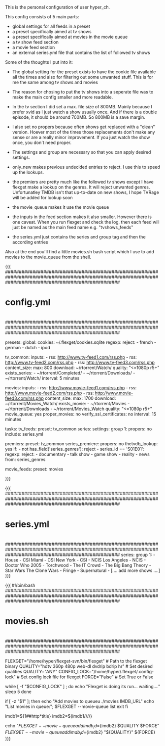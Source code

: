 This is the personal configuration of user hyper_ch.

This config consists of 5 main parts:

- global settings for all feeds in a preset
- a preset specifically aimed at tv shows
- a preset specifically aimed at movies in the movie queue
- a tv show feed section
- a movie feed section
- an external series.yml file that contains the list of followed tv shows

Some of the thoughts I put into it:

- The global setting for the preset exists to have the cookie file available all the times and also for filtering out some unwanted stuff. This is for me the same among tv shows and movies

- The reason for chosing to put the tv shows into a seperate file was to make the main config smaller and more readable.

- In the tv section I did set a max. file size of 800MB. Mainly because I prefer xvid as I just watch a show usually once. And if there is a double episode, it should be around 700MB. So 800MB is a save margin.

- I also set no propers because often shows get replaced with a "clean" version. Hoever most of the times those replacements don't make any sense or are a really minor improvement. If you just watch the show once, you don't need proper.

- The settings and group are necessary so that you can apply desired settings.

- only_new makes previous undecided entries to reject. I use this to speed up the lookups.

- the premiers are pretty much like the followed tv shows except I have flexget make a lookup on the genres. It will reject unwanted genres. Unfortunatley TMDB isn't that up-to-date on new shows, I hope TVRage will be added for lookup soon

- the movie_queue makes it use the movie queue

- the inputs in the feed section makes it also smaller. However there is one caveat. When you run flexget and check the log, then each feed will just be named as the main feed name e.g. "tvshows_feeds"

- the series.yml just contains the series and group tag and then the according entries

Also at the end you'll find a little movies.sh bash script which I use to add movies to the movie_queue from the shell.



{{{
##########################################################################################################################################################
#                                                                                                                                                        #
#                                                                                                                                                        #
#                                                        config.yml                                                                                      #
#                                                                                                                                                        #
#                                                                                                                                                        #
##########################################################################################################################################################

presets:
  global:
    cookies: ~/.flexget/cookies.sqlite
    regexp:
      reject:
        - french
        - german
        - dutch
        - ipod

  tv_common:
    inputs:
      - rss: http://www.tv-feed1.com/rss.php
      - rss: http://www.tv-feed2.com/rss.php
      - rss: http://www.tv-feed3.com/rss.php
    content_size:
      max: 800
    download: ~/rtorrent/Watch/
    quality: "<=1080p r5+"
    exists_series:
      - ~/rtorrent/Completed/
      - ~/rtorrent/Downloads/
      - ~/rtorrent/Watch/
    interval: 5 minutes


  movies:
    inputs:
      - rss: http://www.movie-feed1.com/rss.php
      - rss: http://www.movie-feed2.com/rss.php
      - rss: http://www.movie-feed3.com/rss.php
    content_size:
      max: 1700
    download: ~/rtorrent/Movies_Watch/
    exists_movie:
      - ~/rtorrent/Movies
      - ~/rtorrent/Downloads
      - ~/rtorrent/Movies_Watch
    quality: "<=1080p r5+"
    movie_queue: yes
    proper_movies: no
    verify_ssl_certificates: no
    interval: 15 minutes

tasks:
  tv_feeds:
    preset: tv_common
    series:
      settings:
        group 1:
          propers: no
    include: series.yml

  premiers:
    preset: tv_common
    series_premiere:
      propers: no
    thetvdb_lookup: yes
    if:
      - not has_field('series_genres'): reject
      - series_id == 'S01E01':  
          regexp:
            reject:
              - documentary
              - talk show
              - game show
              - reality
              - news
            from: series_genres

  movie_feeds:
    preset: movies


}}}




{{{
##########################################################################################################################################################
#                                                                                                                                                        #
#                                                                                                                                                        #
#                                                        series.yml                                                                                      #
#                                                                                                                                                        #
#                                                                                                                                                        #
##########################################################################################################################################################
series:
  group 1:
    - House
    - CSI Miami
    - CSI New York
    - CSI
    - NCIS Los Angeles
    - NCIS
    - Doctor Who 2005
    - Torchwood
    - The IT Crowd
    - The Big Bang Theory
    - Star Wars The Clone Wars
    - Fringe
    - Supernatural
    - [.... add more shows ....]
}}}




{{{
#!/bin/bash
##########################################################################################################################################################
#                                                                                                                                                        #
#                                                                                                                                                        #
#                                                        movies.sh                                                                                       #
#                                                                                                                                                        #
#                                                                                                                                                        #
##########################################################################################################################################################

FLEXGET="/home/hyper/flexget-svn/bin/flexget"           # Path to the flexget binary
QUALITY="hdtv 360p 480p web-dl dvdrip bdrip hr"         # Set desired qualities
QUALITY="ANY"
CONFIG_LOCK="/home/hyper/.flexget/.config-lock"         # Set config lock file for flexget
FORCE="False"                                           # Set True or False

while [ -f "$CONFIG_LOCK" ] ;
do
        echo "Flexget is doing its run... waiting...."
        sleep 5
done


if [ -z "$1" ]; then
        echo "Add movies to queueu  ./movies IMDB_URL"
        echo "List movies in queue:";
        $FLEXGET --movie-queue list
        exit
fi

imdb1=${1##http*title}
imdb2=${imdb1//\//}

echo "$FLEXGET --movie-queue add imdb_id=${imdb2} $QUALITY $FORCE"
$FLEXGET --movie-queue add imdb_id=${imdb2} "${QUALITY}" ${FORCE}
}}}